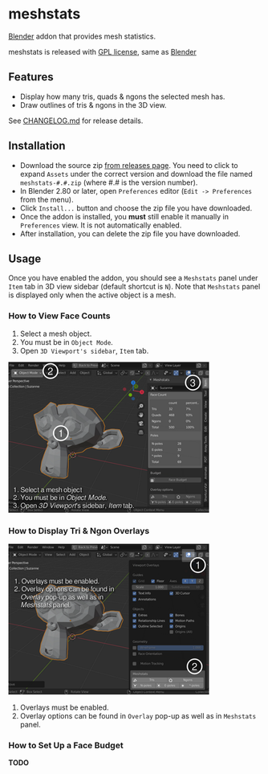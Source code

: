 # meshstats

[Blender](https://www.blender.org/) addon that provides mesh statistics.

meshstats is released with [GPL license](./COPYING.txt), same as [Blender](https://www.blender.org/about/license/)

## Features

- Display how many tris, quads & ngons the selected mesh has.
- Draw outlines of tris & ngons in the 3D view.

See [CHANGELOG.md](./CHANGELOG.md) for release details.

## Installation

- Download the source zip [from releases
  page](https://github.com/muhuk/meshstats/releases).  You need to click to
  expand `Assets` under the correct version and download the file named
  `meshstats-#.#.zip` (where #.# is the version number).
- In Blender 2.80 or later, open `Preferences` editor (`Edit -> Preferences`
  from the menu).
- Click `Install...` button and choose the zip file you have downloaded.
- Once the addon is installed, you **must** still enable it manually in
  `Preferences` view.  It is not automatically enabled.
- After installation, you can delete the zip file you have downloaded.

## Usage

Once you have enabled the addon, you should see a `Meshstats` panel under
`Item` tab in 3D view sidebar (default shortcut is `N`).  Note that
`Meshstats` panel is displayed only when the active object is a mesh.

### How to View Face Counts

1. Select a mesh object.
2. You must be in `Object Mode`.
3. Open `3D Viewport's sidebar`, `Item` tab.

![how_to_view_face_counts.png](./img/how_to_view_face_counts.png)

### How to Display Tri & Ngon Overlays

![how_to_enable_overlays.png](./img/how_to_enable_overlays.png)

1. Overlays must be enabled.
2. Overlay options can be found in `Overlay` pop-up as well as in `Meshstats`
   panel.

### How to Set Up a Face Budget

**TODO**
